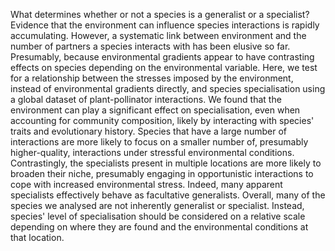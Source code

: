 What determines whether or not a species is a generalist or a specialist? 
Evidence that the environment can influence species interactions is rapidly accumulating. 
However, a systematic link between environment and the number of partners a species interacts with has been elusive so far. 
Presumably, because environmental gradients appear to have contrasting effects on species depending on the environmental variable. 
Here, we test for a relationship between the stresses imposed by the environment, instead of environmental gradients directly, and species specialisation using a global dataset of plant-pollinator interactions. 
We found that the environment can play a significant effect on specialisation, even when accounting for community composition, likely by interacting with species' traits and evolutionary history. 
Species that have a large number of interactions are more likely to focus on a smaller number of, presumably higher-quality, interactions under stressful environmental conditions. 
Contrastingly, the specialists present in multiple locations are more likely to broaden their niche, presumably engaging in opportunistic interactions to cope with increased environmental stress. 
Indeed, many apparent specialists effectively behave as facultative generalists. 
Overall, many of the species we analysed are not inherently generalist or specialist. 
Instead, species' level of specialisation should be considered on a relative scale depending on where they are found and the environmental conditions at that location. 
